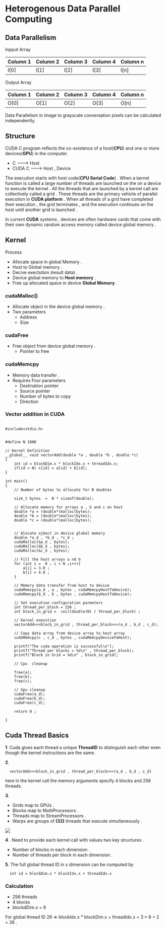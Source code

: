 # Heterogenous Data Parallel Computing

## Data Parallelism


Inpput Array

| Column 1 | Column 2 | Column 3 | Column 4 | Column n |
|----------|----------|----------|----------|----------|
| I[0]  |  I[1]  | I[2]  | I[3]  | I[n]  |



Output Array

| Column 1 | Column 2 | Column 3 | Column 4 | Column n |
|----------|----------|----------|----------|----------|
| O[0]  |  O[1]  | O[2]  | O[3]  | O[n]  |


Data Parallelism in image to grayscale conversation pixels can be calculated independently.



## Structure


CUDA C program reflects the co-existence of a host(**CPU**) and one or more devices(**GPU**) in the computer.
- C ---> Host
- CUDA C ---> Host , Device

The execution starts with host code(**CPU Serial Code**) . When a kernel function is called a large number of threads are launched on the on a device to execute the kernel . All the threads that are launched by a kernel call are collectively called a grid . These threads are the primary vehicle of parallel execution in **CUDA platform** . When all threads of a grid have completed their execution , the grid terminates , and the execution continues on the host until another grid is launched .

In current **CUDA** systems , devices are often hardware cards that come with their own dynamic random access memory called device global memory .


## Kernel

Process

- Allocate space in global Memory .
- Host to Global memory .
- Decive exectution (result data) .
- Device global memory to **Host memory** .
- Free up allocated space in device **Global Memory** .


### cudaMalloc()
  - Allocate object in the device global memory .
  - Two parameters
     - Address
     - Size


### cudaFree
  - Free object from device global memory .
     - Pointer to free


### cudaMemcpy
  - Memory data transfer .
  - Requires Four parameters
     - Destination pointer
     - Source pointer
     - Number of bytes to copy
     - Direction


### Vector addition in CUDA
```CUDA

#include<stdio.h>


#define N 1000

// Kernel Definition
__global__ void vectorAdd(double *a , double *b , double *c)
{
    int id = blockDim.x * blockIdx.x + threadIdx.x;
    if(id < N) c[id] = a[id] + b[id];
}

int main()
{
    // Number of bytes to allocate for N doubles

    size_t bytes  =  N * sizeof(double);

    // Allocate memory for arrays a , b and c on host
    double *a = (double*)malloc(bytes);
    double *b = (double*)malloc(bytes);
    double *c = (double*)malloc(bytes);


    // Alocate ojbect in device global memory
    double *a_d , *b_d , *c_d ;
    cudaMalloc(&a_d , bytes);
    cudaMalloc(&b_d , bytes);
    cudaMalloc(&c_d , bytes);

    // Fill the host arrays a nd b
    for (int i =  0 ; i < N ;i++){
        a[i] = 3.0 ;
        b[i] = 4.0 ;
    }

    // Memory data transfer from host to device
    cudaMemcpy(a_d , a , bytes , cudaMemcpyHostToDevice);
    cudaMemcpy(b_d , b , bytes , cudaMemcpyHostToDevice);

    // Set execution configuration parmeters
    int thread_per_block = 256 ;
    int block_in_grid =  ceil(double(N) / thread_per_block) ;

    // Kernel execution
    vectorAdd<<<block_in_grid , thread_per_block>>>(a_d , b_d , c_d);

    // Copy data array from device array to host array
    cudaMemcpy(c , c_d , bytes , cudaMemcpyDeviceToHost);

    printf("The cuda operation is successful\n");
    printf("Thread per blocks = %d\n" , thread_per_block);
    printf("Block in Grid = %d\n" , block_in_grid);

    // Cpu  cleanup

    free(a);
    free(b);
    free(c);

    // Gpu cleanup
    cudaFree(a_d);
    cudaFree(b_d);
    cudaFree(c_d);

    return 0 ;

}
```

## Cuda Thread Basics

**1**. Cuda gives each thread a unique **ThreadID** to distinguish each other even though the kernel instructions are the same .


**2**.
```Cuda
  vectorAdd<<<block_in_grid , thread_per_block>>>(a_d , b_d , c_d)
```
here in the kernel call the memory arguments specify 4 blocks and 256 threads.

**3**.

 - Grids map to GPUs .
 - Blocks map to MultiProcessors .
 - Threads map to StreamProcessors .
 - Warps are groups of **(32)** threads that execute simultaneously .


![](https://docs.nvidia.com/cuda/cuda-c-programming-guide/_images/grid-of-thread-blocks.png)



**4** .
Need to provide each kernel call with values two key structures .

  - Number of blocks in each dimension .
  - Number of threads per block in each dimension .



**5**.
The full global thread ID in x dimension can be computed by
```CUDA
  int id = blockDim.x * blockIdx.x + threadIdx.x
```



### Calculation


- 256  threads
- 4 blocks
- blockdDim.x = 8


For global thread ID 26 =>  blockIdx.x * blockDim.x + threadIdx.x = 3 * 8 + 2 = 26 .
